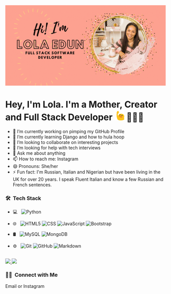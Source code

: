 

<!--
**lolaedun/lolaedun** is a ✨ _special_ ✨ repository because its `README.md` (this file) appears on your GitHub profile.

Here are some ideas to get you started:
-->



<img src="https://github.com/lolaedun/lolaedun/blob/main/Lola-Edun.gif" alt="banner that says Lola Edun - Full Stack Developer along with a photo of Lola">


# Hey, I'm Lola. I'm a Mother, Creator and Full Stack Developer <img src="https://github.com/lolaedun/lolaedun/blob/main/lola-blob-hi.gif" alt="waving blob saying hi" width="30px"> 👩🏾‍💻 

- 🔭 I’m currently working on pimping my GitHub Profile
- 🌱 I’m currently learning Django and how to hula hoop
- 👯 I’m looking to collaborate on interesting projects
- 🤔 I’m looking for help with tech interviews
- 💬 Ask me about anything
- 📫 How to reach me: Instagram
- 😄 Pronouns: She/her
- ⚡ Fun fact: I'm Russian, Italian and Nigerian but have been living in the UK for over 20 years. I speak Fluent Italian and know a few Russian and French sentences.

<h3> 🛠 &nbsp;Tech Stack</h3>

- 💻 &nbsp;
  ![Python](https://img.shields.io/badge/-Python-333333?style=flat&logo=python)

- 🌐 &nbsp;
  ![HTML5](https://img.shields.io/badge/-HTML5-333333?style=flat&logo=HTML5)
  ![CSS](https://img.shields.io/badge/-CSS-333333?style=flat&logo=CSS3&logoColor=1572B6)
  ![JavaScript](https://img.shields.io/badge/-JavaScript-333333?style=flat&logo=javascript)
  ![Bootstrap](https://img.shields.io/badge/-Bootstrap-333333?style=flat&logo=bootstrap&logoColor=563D7C)

- 🛢 &nbsp;
  ![MySQL](https://img.shields.io/badge/-MySQL-333333?style=flat&logo=mysql)
  ![MongoDB](https://img.shields.io/badge/-MongoDB-333333?style=flat&logo=mongodb)
- ⚙️ &nbsp;
  ![Git](https://img.shields.io/badge/-Git-333333?style=flat&logo=git)
  ![GitHub](https://img.shields.io/badge/-GitHub-333333?style=flat&logo=github)
  ![Markdown](https://img.shields.io/badge/-Markdown-333333?style=flat&logo=markdown)


<br/>

<a href="https://github.com/lolaedun">
  <img height="180em" src="https://github-readme-stats.vercel.app/api?username=lolaedun&theme=buefy&show_icons=true" />
  <img height="180em" src="https://github-readme-stats.vercel.app/api/top-langs/?username=lolaedun&theme=buefy&layout=compact" />
</a>

<br/>

<h3> 🤝🏻 &nbsp;Connect with Me </h3>

Email or Instagram
